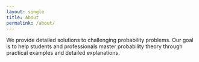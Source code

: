 ```yaml
---
layout: single
title: About
permalink: /about/
---
```


We provide detailed solutions to challenging probability problems. Our goal is to help students and professionals master probability theory through practical examples and detailed explanations.